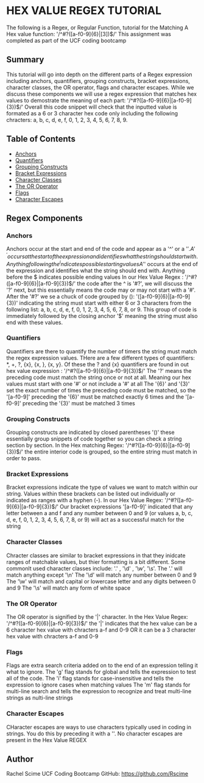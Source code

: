 # HEX VALUE REGEX TUTORIAL

The following is a Regex, or Regular Function, tutorial for the Matching A Hex value function:
'/^#?([a-f0-9]{6}|[3])$/'
This assignment was completed as part of the UCF coding bootcamp

## Summary

This tutorial will go into depth on the different parts of a Regex expression including anchors, quantifiers, grouping constructs, bracket expressions, character classes, the OR operator, flags and character escapes. While we discuss these components we will use a regex expression that matches hex values to demostrate the meaning of each part:
'/^#?([a-f0-9]{6}|[a-f0-9]{3})$/'
Overall this code snippet will check that the inputted value is formated as a 6 or 3 character hex code only including the following chracters: a, b, c, d, e, f, 0, 1, 2, 3, 4, 5, 6, 7, 8, 9. 

## Table of Contents

- [Anchors](#anchors)
- [Quantifiers](#quantifiers)
- [Grouping Constructs](#grouping-constructs)
- [Bracket Expressions](#bracket-expressions)
- [Character Classes](#character-classes)
- [The OR Operator](#the-or-operator)
- [Flags](#flags)
- [Character Escapes](#character-escapes)

## Regex Components

### Anchors
Anchors occur at the start and end of the code and appear as a '^' or a '$'.
A '^' occurs at the start of the expression and identifies what the string should start with. Anything following the ^ indicates possible starting values
A '$' occurs at the end of the expression and identifies what the string should end with. Anything before the $ indicates possible ending values
In our Hex Value Regex : 
'/^#?([a-f0-9]{6}|[a-f0-9]{3})$/'
the code after the ^ is '#?', we will discuss the '?' next, but this essentially means the code may or may not start with a '#'. After the '#?' we se a chuck of code grouped by (): '([a-f0-9]{6}|[a-f0-9]{3})' indicating the string must start with either 6 or 3 characters from the following list: a, b, c, d, e, f, 0, 1, 2, 3, 4, 5, 6, 7, 8, or 9. This group of code is immediately followed by the closing anchor '$' meaning the string must also end with these values.

### Quantifiers
Quantifiers are there to quantify the number of timers the string must match the regex expression values. THere are a few different types of quantifiers: *, +, ?, {x}, {x, }, {x, y}.
Of these the ? and {x} quantifiers are found in out hex value expression : '/^#?([a-f0-9]{6}|[a-f0-9]{3})$/'
The '?' means the preceding code must match the string once or not at all. Meaning our hex values must start with one '#' or not include a '#' at all
The '{6}' and '{3}' set the exact number of times the preceding code must be matched, so the '[a-f0-9]' preceding the '{6}' must be matched exactly 6 times and the '[a-f0-9]' preceding the '{3}' must be matched 3 times

### Grouping Constructs
Grouping constructs are indicated by closed parentheses '()' these essentially group snippets of code together so you can check a string section by section. In the Hex matching Regex: '/^#?([a-f0-9]{6}|[a-f0-9]{3})$/' the entire interior code is grouped, so the entire string must match in order to pass.

### Bracket Expressions
Bracket expressions indicate the type of values we want to match within our string. Values within these brackets can be listed out individually or indicated as ranges with a hyphen (-). In our Hex Value Regex: '/^#?([a-f0-9]{6}|[a-f0-9]{3})$/'
Our bracket expressions '[a-f0-9]' indicated that any letter between a and f and any number between 0 and 9 (or values a, b, c, d, e, f, 0, 1, 2, 3, 4, 5, 6, 7, 8, or 9) will act as a successful match for the string

### Character Classes
Chracter classes are similar to bracket expressions in that they inidcate ranges of matchable values, but thier formatting  is a bit different. Some commonlt used character classes include: '.' , '\d' , '\w', '\s'.
The '.' will match anything except '\n'
The '\d' will match any number between 0 and 9
The '\w' will match and capital or lowercase letter and any digits between 0 and 9
The '\s' will match any form of white space

### The OR Operator
The OR operator is signified by the '|' character.
In the Hex Value Regex: '/^#?([a-f0-9]{6}|[a-f0-9]{3})$/' the '|' indicates that the hex value can be a 6 character hex value with chracters a-f and 0-9 OR it can be a 3 character hex value with chracters a-f and 0-9

### Flags
Flags are extra search criteria added on to the end of an expression telling it what to ignore. 
The 'g' flag stands for global and tells the expression to test all of the code.
The 'i' flag stands for case-insensitive and tells the expression to ignore cases when matching values
The 'm' flag stands for multi-line search and tells the expression to recognize and treat multi-line strings as nulti-line strings

### Character Escapes
CHaracter escapes are ways to use characters typically used in coding in strings. You do this by preceding it with a '\'.
No character escapes are present in the Hex Value REGEX

## Author
Rachel Scime
UCF Coding Bootcamp
GitHub: https://github.com/Rscime
